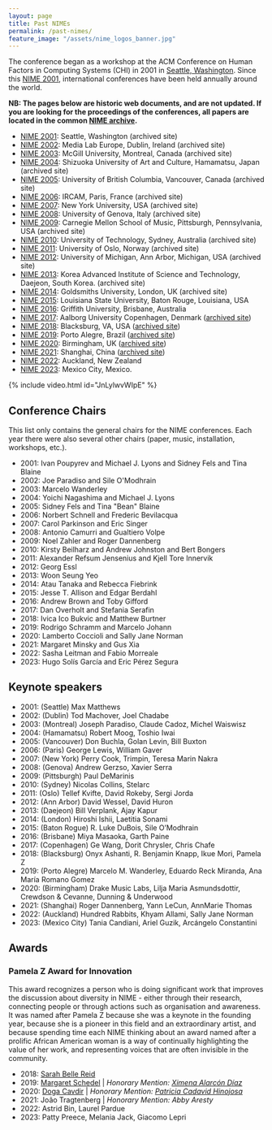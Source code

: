 ```yaml
---
layout: page
title: Past NIMEs
permalink: /past-nimes/
feature_image: "/assets/nime_logos_banner.jpg"
---
```


The conference began as a workshop at the ACM Conference on Human Factors in Computing Systems (CHI) in 2001 in [Seattle, Washington](https://en.wikipedia.org/wiki/Seattle,_Washington "Seattle, Washington"). Since this [NIME 2001](https://www.nime.org/2001), international conferences have been held annually around the world.

**NB: The pages below are historic web documents, and are not updated. If you are looking for the proceedings of the conferences, all papers are located in the common [NIME archive]({{site.baseurl}}/archives/).**

*   [NIME 2001](/2001/): Seattle, Washington (archived site)
*   [NIME 2002](/2002/): Media Lab Europe, Dublin, Ireland (archived site)
*   [NIME 2003](/2003/): McGill University, Montreal, Canada (archived site)
*   [NIME 2004](/2004/): Shizuoka University of Art and Culture, Hamamatsu, Japan (archived site)
*   [NIME 2005](/2005/): University of British Columbia, Vancouver, Canada (archived site)
*   [NIME 2006](/2006/): IRCAM, Paris, France (archived site)
*   [NIME 2007](/2007/): New York University, USA (archived site)
*   [NIME 2008](/2008/): University of Genova, Italy (archived site)
*   [NIME 2009](/2009/): Carnegie Mellon School of Music, Pittsburgh, Pennsylvania, USA (archived site)
*   [NIME 2010](/2010/): University of Technology, Sydney, Australia (archived site)
*   [NIME 2011](/2011/): University of Oslo, Norway (archived site)
*   [NIME 2012](/2012/): University of Michigan, Ann Arbor, Michigan, USA (archived site)
*   [NIME 2013](/2013/): Korea Advanced Institute of Science and Technology, Daejeon, South Korea. (archived site)
*   [NIME 2014](/2014/): Goldsmiths University, London, UK (archived site)
*   [NIME 2015](https://web.archive.org/web/20160119221432/https://nime2015.lsu.edu/): Louisiana State University, Baton Rouge, Louisiana, USA
*   [NIME 2016](https://web.archive.org/web/20161201181354/http://nime2016.org/): Griffith University, Brisbane, Australia
*   [NIME 2017](/2017/): Aalborg University Copenhagen, Denmark ([archived site](/2017/))
*   [NIME 2018](http://nime2018.icat.vt.edu): Blacksburg, VA, USA ([archived site](/2018/))
*   [NIME 2019](/2019/): Porto Alegre, Brazil ([archived site](/2019/))
*   [NIME 2020](/2020/): Birmingham, UK ([archived site](/2020/))
*   [NIME 2021](https://nime2021.org/): Shanghai, China ([archived site](/2021/))
*   [NIME 2022](https://nime2022.org/): Auckland, New Zealand
*   [NIME 2023](https://nime2023.org/): Mexico City, Mexico.

{% include video.html id="JnLylwvWIpE" %}

## Conference Chairs

This list only contains the general chairs for the NIME conferences. Each year there were also several other chairs (paper, music, installation, workshops, etc.).

* 2001: Ivan Poupyrev and Michael J. Lyons and Sidney Fels and Tina Blaine
* 2002: Joe Paradiso and Sile O'Modhrain
* 2003: Marcelo Wanderley
* 2004: Yoichi Nagashima and Michael J. Lyons
* 2005: Sidney Fels and Tina "Bean" Blaine
* 2006: Norbert Schnell and Frederic Bevilacqua
* 2007: Carol Parkinson and Eric Singer
* 2008: Antonio Camurri and Gualtiero Volpe
* 2009: Noel Zahler and Roger Dannenberg
* 2010: Kirsty Beilharz and Andrew Johnston and Bert Bongers
* 2011: Alexander Refsum Jensenius and Kjell Tore Innervik
* 2012: Georg Essl
* 2013: Woon Seung Yeo
* 2014: Atau Tanaka and Rebecca Fiebrink
* 2015: Jesse T. Allison and Edgar Berdahl
* 2016: Andrew Brown and Toby Gifford
* 2017: Dan Overholt and Stefania Serafin
* 2018: Ivica Ico Bukvic and Matthew Burtner
* 2019: Rodrigo Schramm and Marcelo Johann
* 2020: Lamberto Coccioli and Sally Jane Norman
* 2021: Margaret Minsky and Gus Xia
* 2022: Sasha Leitman and Fabio Morreale
* 2023: Hugo Solís García and Eric Pérez Segura

## Keynote speakers

* 2001: (Seattle) Max Matthews
* 2002: (Dublin) Tod Machover, Joel Chadabe
* 2003: (Montreal) Joseph Paradiso, Claude Cadoz, Michel Waiswisz
* 2004: (Hamamatsu) Robert Moog, Toshio Iwai
* 2005: (Vancouver) Don Buchla, Golan Levin, Bill Buxton
* 2006: (Paris) George Lewis, William Gaver
* 2007: (New York) Perry Cook, Trimpin, Teresa Marin Nakra
* 2008: (Genova) Andrew Gerzso, Xavier Serra
* 2009: (Pittsburgh) Paul DeMarinis
* 2010: (Sydney) Nicolas Collins, Stelarc
* 2011: (Oslo) Tellef Kvifte, David Rokeby, Sergi Jorda
* 2012: (Ann Arbor) David Wessel, David Huron
* 2013: (Daejeon) Bill Verplank, Ajay Kapur
* 2014: (London) Hiroshi Ishii, Laetitia Sonami
* 2015: (Baton Rogue) R. Luke DuBois, Sile O’Modhrain
* 2016: (Brisbane) Miya Masaoka, Garth Paine
* 2017: (Copenhagen) Ge Wang, Dorit Chrysler, Chris Chafe
* 2018: (Blacksburg) Onyx Ashanti, R. Benjamin Knapp, Ikue Mori, Pamela Z
* 2019: (Porto Alegre) Marcelo M. Wanderley, Eduardo Reck Miranda, Ana María Romano Gomez
* 2020: (Birmingham) Drake Music Labs, Lilja Maria Asmundsdottir, Crewdson & Cevanne, Dunning & Underwood
* 2021: (Shanghai) Roger Dannenberg, Yann LeCun, AnnMarie Thomas
* 2022: (Auckland) Hundred Rabbits, Khyam Allami, Sally Jane Norman
* 2023: (Mexico City) Tania Candiani, Ariel Guzik, Arcángelo Constantini

## Awards

### Pamela Z Award for Innovation

This award recognizes a person who is doing significant work that improves the discussion about diversity in NIME - either through their research, connecting people or through actions such as organisation and awareness. It was named after Pamela Z because she was a keynote in the founding year, because she is a pioneer in this field and an extraordinary artist, and because spending time each NIME thinking about an award named after a prolific African American woman is a way of continually highlighting the value of her work, and representing voices that are often invisible in the community.

* 2018: [Sarah Belle Reid](https://www.sarahbellereid.com/)
* 2019: [Margaret Schedel](http://wonomute.no/blog/pamela-z-award-for-innovation-nime-2019/) |
*Honorary Mention: [Ximena Alarcón Díaz](http://wonomute.no/blog/pamela-z-award-for-innovation-nime-2019/)*
* 2020: [Doga Cavdir](http://wonomute.no/blog/pamela-z-award-for-innovation-nime-2020/) |
*Honorary Mention: [Patricia Cadavid Hinojosa](http://wonomute.no/blog/pamela-z-award-for-innovation-nime-2020/)*
* 2021: João Tragtenberg | *Honorary Mention: Abby Aresty*
* 2022: Astrid Bin, Laurel Pardue
* 2023: Patty Preece, Melania Jack, Giacomo Lepri